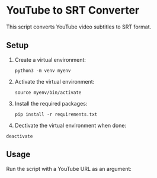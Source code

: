 # YouTube to SRT Converter

This script converts YouTube video subtitles to SRT format.

## Setup

1. Create a virtual environment:
   ```
   python3 -m venv myenv
   ```

2. Activate the virtual environment:
   ```
   source myenv/bin/activate
   ```

3. Install the required packages:
   ```
   pip install -r requirements.txt
   ```

4. Dectivate the virtual environment when done:
```
deactivate
```

## Usage

Run the script with a YouTube URL as an argument: